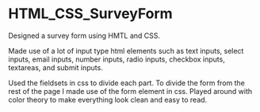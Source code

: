 # HTML_CSS_SurveyForm
Designed a survey form using HMTL and CSS. 

Made use of a lot of input type html elements such as text inputs, select inputs, email inputs, number inputs, radio inputs, checkbox inputs, textareas, and submit inputs. 

Used the fieldsets in css to divide each part. To divide the form from the rest of the page I made use of the form element in css. Played around with color theory to make everything look clean and easy to read. 

